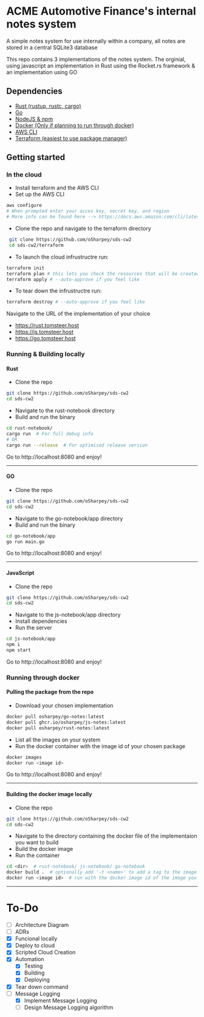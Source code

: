 # ACME Automotive Finance's internal notes system

A simple notes system for use internally within a company, all notes are stored in a central SQLite3 database


This repo contains 3 implementations of the notes system. The orginial, using javascript an implementation in Rust using the Rocket.rs framework & an implementation using GO

## Dependencies
- [Rust (rustup, rustc, cargo)](https://www.rust-lang.org/tools/install)
- [Go](https://go.dev/learn/)
- [NodeJS & npm](https://nodejs.org/en/)
- [Docker (Only if planning to run through docker)](https://www.docker.com/)
- [AWS CLI](https://docs.aws.amazon.com/cli/latest/userguide/getting-started-install.html)
- [Terraform (easiest to use package manager)](https://developer.hashicorp.com/terraform/tutorials/aws-get-started/install-cli)


## Getting started

### In the cloud
- Install terraform and the AWS CLI
- Set up the AWS CLI
```bash
aws configure
# When prompted enter your acces key, secret key, and region
# More info can be found here --> https://docs.aws.amazon.com/cli/latest/reference/configure/
```

- Clone the repo and navigate to the terraform directory
```bash
 git clone https://github.com/oSharpey/sds-cw2
 cd sds-cw2/terraform
```

- To launch the cloud infrustructre run:
```bash
terraform init
terraform plan # this lets you check the resources that will be created
terraform apply # --auto-approve if you feel like
```

- To tear down the infrustructre run:
```bash
terraform destroy # --auto-approve if you feel like
```

Navigate to the URL of the implementation of your choice
- https://rust.tomsteer.host
- https://js.tomsteer.host
- https://go.tomsteer.host


### Running & Building locally
#### Rust
- Clone the repo
``` bash
git clone https://github.com/oSharpey/sds-cw2
cd sds-cw2
```

- Navigate to the rust-notebook directory
- Build and run the binary
``` bash
cd rust-notebook/
cargo run  # For full debug info
# OR
cargo run --release  # For optimised release version
```
Go to http://localhost:8080 and enjoy!

---
#### GO
- Clone the repo
``` bash
git clone https://github.com/oSharpey/sds-cw2
cd sds-cw2
```
- Navigate to the go-notebook/app directory
- Build and run the binary
``` bash
cd go-notebook/app
go run main.go
```
Go to http://localhost:8080 and enjoy!

---

#### JavaScript
- Clone the repo
``` bash
git clone https://github.com/oSharpey/sds-cw2
cd sds-cw2
```
- Navigate to the js-notebook/app directory
- Install dependencies
- Run the server
``` bash
cd js-notebook/app
npm i
npm start
```
Go to http://localhost:8080 and enjoy!

### Running through docker
#### Pulling the package from the repo
- Download your chosen implementation
``` bash
docker pull osharpey/go-notes:latest
docker pull ghcr.io/osharpey/js-notes:latest
docker pull osharpey/rust-notes:latest
```
- List all the images on your system
- Run the docker container with the image id of your chosen package

``` bash
docker images
docker run <image id>
```
Go to http://localhost:8080 and enjoy!

---

#### Building the docker image locally
- Clone the repo
``` bash
git clone https://github.com/oSharpey/sds-cw2
cd sds-cw2
```
- Navigate to the directory containing the docker file of the implementaion you want to build
- Build the docker image
- Run the container

``` bash
cd <dir>  # rust-notebook/ js-notebook/ go-notebook
docker build .  # optionally add '-t <name>' to add a tag to the image
docker run <image id>  # run with the docker image id of the image you just built
```

---
# To-Do
- [ ] Architecture Diagram
- [ ] ADRs
- [x] Funcional locally
- [x] Deploy to cloud
- [x] Scripted Cloud Creation
- [x] Automation
  - [x] Testing
  - [x] Building
  - [x] Deploying
- [x] Tear down command
- [ ] Message Logging
  - [x] Implement Message Logging
  - [ ] Design Message Logging algorithm 
